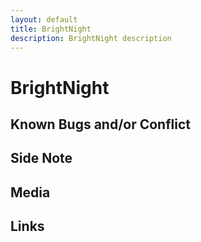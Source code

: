 ```yaml
---
layout: default
title: BrightNight
description: BrightNight description
---
```


# BrightNight

## Known Bugs and/or Conflict

## Side Note

## Media

## Links
